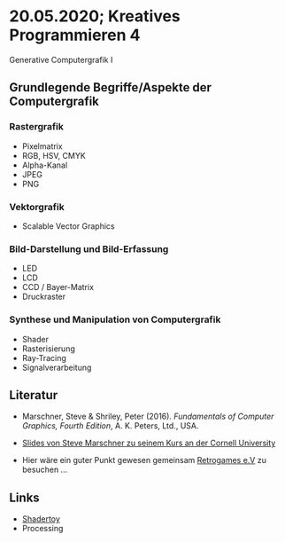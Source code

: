# 20.05.2020; Kreatives Programmieren 4

Generative Computergrafik I

## Grundlegende Begriffe/Aspekte der Computergrafik

### Rastergrafik

* Pixelmatrix
* RGB, HSV, CMYK
* Alpha-Kanal
* JPEG
* PNG

### Vektorgrafik

* Scalable Vector Graphics

### Bild-Darstellung und Bild-Erfassung

* LED
* LCD
* CCD / Bayer-Matrix
* Druckraster

### Synthese und Manipulation von Computergrafik

* Shader
* Rasterisierung
* Ray-Tracing
* Signalverarbeitung

## Literatur

* Marschner, Steve & Shriley, Peter (2016). *Fundamentals of Computer Graphics, Fourth Edition*, A. K. Peters, Ltd., USA.
* [Slides von Steve Marschner zu seinem Kurs an der Cornell University](http://www.cs.cornell.edu/courses/cs4620/2014fa/index.shtml)

* Hier wäre ein guter Punkt gewesen gemeinsam [Retrogames e.V](https://www.retrogames.info/) zu besuchen ...

## Links
* [Shadertoy](https://www.shadertoy.com/)
* Processing